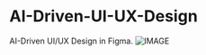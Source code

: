 # AI-Driven-UI-UX-Design
AI-Driven UI/UX Design in Figma.
![IMAGE](https://github.com/dhruvesh903/AI-Driven-UI-UX-Design/assets/93480005/32c30cd5-4040-45dc-bcd3-bef19cb2824c)

